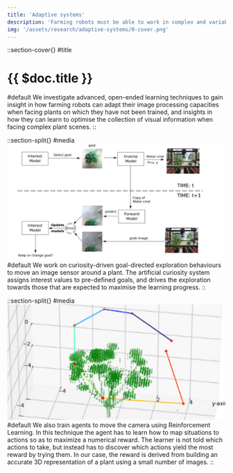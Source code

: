 ```yaml
---
title: 'Adaptive systems'
description: 'Farming robots must be able to work in complex and variable environments. For example, plants are complex, time-varying objects. Outdoor fields are very uncontrolled environments, too.'
img: '/assets/research/adaptive-systems/0-cover.png'
---
```


::section-cover{}
#title
  # {{ $doc.title }}
#default
  We investigate advanced, open-ended learning techniques to gain insight in how farming robots can adapt their image processing capacities when facing plants on which they have not been trained, and insights in how they can learn to optimise the collection of visual information when facing complex plant scenes.
::

::section-split{}
#media
  ![dashboard screenshot](/assets/research/adaptive-systems/1-curiosity.jpg)
#default
  We work on curiosity-driven goal-directed exploration behaviours to move an image sensor around a plant. The artificial curiosity system assigns interest values to pre-defined goals, and drives the exploration towards those that are expected to maximise the learning progress.
::

::section-split{}
#media
  ![dashboard screenshot](/assets/research/adaptive-systems/2-rl.jpg)
#default
  We also train agents to move the camera using Reinforcement Learning. In this technique the agent has to learn how to map situations to actions so as to maximize a numerical reward. The learner is not told which actions to take, but instead has to discover which actions yield the most reward by trying them. In our case, the reward is derived from building an accurate 3D representation of a plant using a small number of images.
::
